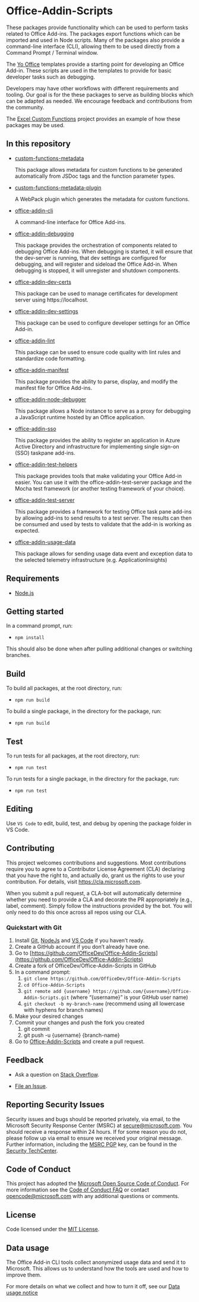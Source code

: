 
# Office-Addin-Scripts

These packages provide functionality which can be used to perform tasks related to Office Add-ins. The packages export functions which can be imported and used in Node scripts. Many of the packages also provide a command-line interface (CLI), allowing them to be used directly from a Command Prompt / Terminal window.

The [Yo Office](https://github.com/OfficeDev/generator-office) templates provide a starting point for developing an Office Add-in. These scripts are used in the templates to provide for basic developer tasks such as debugging. 

Developers may have other workflows with different requirements and tooling. Our goal is for the these packages to serve as building blocks which can be adapted as needed. We encourage feedback and contributions from the community.

The [Excel Custom Functions](https://github.com/OfficeDev/Excel-Custom-Functions) project provides an example of how these packages may be used.


## In this repository

* [custom-functions-metadata](packages/custom-functions-metadata/README.md)

  This package allows metadata for custom functions to be generated automatically from JSDoc tags and the function parameter types.

* [custom-functions-metadata-plugin](packages/custom-functions-metadata-plugin/README.md)

  A WebPack plugin which generates the metadata for custom functions.

* [office-addin-cli](packages/office-addin-cli/README.md)

  A command-line interface for Office Add-ins.

* [office-addin-debugging](packages/office-addin-debugging/README.md)

  This package provides the orchestration of components related to debugging Office Add-ins. When debugging is started, it will ensure that the dev-server is running, that dev settings are configured for debugging, and will register and sideload the Office Add-in. When debugging is stopped, it will unregister and shutdown components.
  
* [office-addin-dev-certs](packages/office-addin-dev-certs/README.md)

  This package can be used to manage certificates for development server using https://localhost. 

* [office-addin-dev-settings](packages/office-addin-dev-settings/README.md)

  This package can be used to configure developer settings for an Office Add-in.

* [office-addin-lint](packages/office-addin-lint/README.md)

  This package can be used to ensure code quality with lint rules and standardize code formatting.

* [office-addin-manifest](packages/office-addin-manifest/README.md)

  This package provides the ability to parse, display, and modify the manifest file for Office Add-ins.

* [office-addin-node-debugger](packages/office-addin-node-debugger/README.md)

  This package allows a Node instance to serve as a proxy for debugging a JavaScript runtime hosted by an Office application.

* [office-addin-sso](packages/office-addin-sso/README.md)

  This package provides the ability to register an application in Azure Active Directory and infrastructure for implementing single sign-on (SSO) taskpane add-ins.

* [office-addin-test-helpers](packages/office-addin-test-helpers/README.md)

  This package provides tools that make validating your Office Add-in easier. You can use it with the office-addin-test-server package and the Mocha test framework (or another testing framework of your choice).

* [office-addin-test-server](packages/office-addin-test-server/README.md)

  This package provides a framework for testing Office task pane add-ins by allowing add-ins to send results to a test server. The results can then be consumed and used by tests to validate that the add-in is working as expected.

* [office-addin-usage-data](packages/office-addin-usage-data/README.md)

  This package allows for sending usage data event and exception data to the selected telemetry infrastructure (e.g. ApplicationInsights)

## Requirements

* [Node.js](https://nodejs.org) 

## Getting started

In a command prompt, run:
* `npm install`

This should also be done when after pulling additional changes or switching branches.

## Build

To build all packages, at the root directory, run:
* `npm run build`

To build a single package, in the directory for the package, run:
* `npm run build`

## Test

To run tests for all packages, at the root directory, run:
* `npm run test`

To run tests for a single package, in the directory for the package, run:
* `npm run test`

## Editing

Use `VS Code` to edit, build, test, and debug by opening the package folder in VS Code.

## Contributing

This project welcomes contributions and suggestions.  Most contributions require you to agree to a Contributor License Agreement (CLA) declaring that you have the right to, and actually do, grant us the rights to use your contribution. For details, visit https://cla.microsoft.com.

When you submit a pull request, a CLA-bot will automatically determine whether you need to provide a CLA and decorate the PR appropriately (e.g., label, comment). Simply follow the instructions provided by the bot. You will only need to do this once across all repos using our CLA.

### Quickstart with Git

1. Install [Git](https://git-scm.com/downloads), [NodeJs](https://nodejs.org/en/download/) and [VS Code](https://code.visualstudio.com/Download) if you haven’t ready.
2. Create a GitHub account if you don’t already have one.
3. Go to [https://github.com/OfficeDev/Office-Addin-Scripts](https://github.com/OfficeDev/Office-Addin-Scripts)
4. Create a fork of OfficeDev/Office-Addin-Scripts in GitHub
5. In a command prompt:
    1. ```git clone https://github.com/OfficeDev/Office-Addin-Scripts```
    2. ```cd Office-Addin-Scripts```
    3. ```git remote add {username} https://github.com/{username}/Office-Addin-Scripts.git``` (where “{username}” is your GitHub user name)
    4. ```git checkout -b my-branch-name``` (recommend using all lowercase with hyphens for branch names)
6. Make your desired changes
7. Commit your changes and push the fork you created
    1. git commit
    2. git push -u {username} {branch-name}
8. Go to [Office-Addin-Scripts](https://github.com/OfficeDev/Office-Addin-Scripts) and create a pull request.

## Feedback

* Ask a question on [Stack Overflow](https://stackoverflow.com/questions/tagged/office-addin-scripts).

* [File an Issue](https://github.com/OfficeDev/Office-Addin-Scripts/issues).

## Reporting Security Issues

Security issues and bugs should be reported privately, via email, to the Microsoft Security
Response Center (MSRC) at [secure@microsoft.com](mailto:secure@microsoft.com). You should
receive a response within 24 hours. If for some reason you do not, please follow up via
email to ensure we received your original message. Further information, including the
[MSRC PGP](https://technet.microsoft.com/en-us/security/dn606155) key, can be found in
the [Security TechCenter](https://technet.microsoft.com/en-us/security/default).

## Code of Conduct

This project has adopted the [Microsoft Open Source Code of Conduct](https://opensource.microsoft.com/codeofconduct/).
For more information see the [Code of Conduct FAQ](https://opensource.microsoft.com/codeofconduct/faq/) or
contact [opencode@microsoft.com](mailto:opencode@microsoft.com) with any additional questions or comments.

## License

Code licensed under the [MIT License](https://github.com/OfficeDev/Office-Addin-Scripts/blob/master/LICENSE).

## Data usage

The Office Add-in CLI tools collect anonymized usage data and send it to Microsoft. This allows us to understand how the tools are used and how to improve them.

For more details on what we collect and how to turn it off, see our [Data usage notice](usage-data.md)
